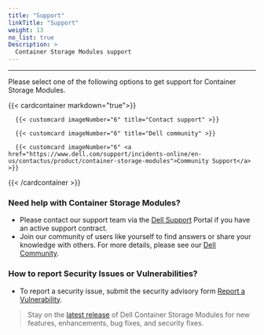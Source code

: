 ```yaml
---
title: "Support"
linkTitle: "Support"
weight: 13 
no_list: true 
Description: >
  Container Storage Modules support
---
```

<hr>

Please select one of the following options to get support for Container Storage Modules.

{{< cardcontainer markdown="true">}}
      
      {{< customcard imageNumber="6" title="Contact support" >}}  

      {{< customcard imageNumber="6" title="Dell community" >}} 

      {{< customcard imageNumber="6" <a href="https://www.dell.com/support/incidents-online/en-us/contactus/product/container-storage-modules">Community Support</a> >}} 
         
      

{{< /cardcontainer >}}

### Need help with Container Storage Modules?

- Please contact our support team via the [Dell Support](https://www.dell.com/support/incidents-online/en-us/contactus/product/container-storage-modules) Portal if you have an active support contract. 
- Join our community of users like yourself to find answers or share your knowledge with others. For more details, please see our [Dell Community](https://www.dell.com/community/Dell-Community/ct-p/English?profile.language=en). 

### How to report Security Issues or Vulnerabilities?

- To report a security issue, submit the security advisory form [Report a Vulnerability](https://github.com/dell/csm/security/advisories/new).
> Stay on the [latest release](https://github.com/dell/csm/releases/latest) of Dell Container Storage Modules for new features, enhancements, bug fixes, and security fixes.
